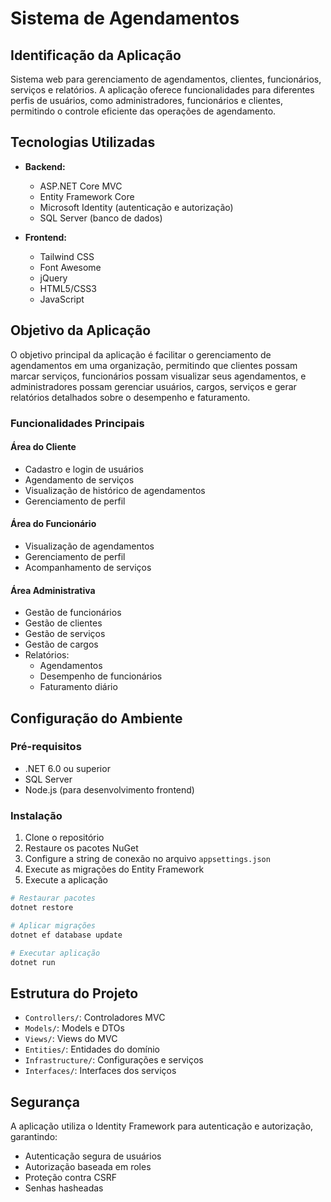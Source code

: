 # Sistema de Agendamentos

## Identificação da Aplicação
Sistema web para gerenciamento de agendamentos, clientes, funcionários, serviços e relatórios. A aplicação oferece funcionalidades para diferentes perfis de usuários, como administradores, funcionários e clientes, permitindo o controle eficiente das operações de agendamento.

## Tecnologias Utilizadas
- **Backend:**
  - ASP.NET Core MVC
  - Entity Framework Core
  - Microsoft Identity (autenticação e autorização)
  - SQL Server (banco de dados)

- **Frontend:**
  - Tailwind CSS
  - Font Awesome
  - jQuery
  - HTML5/CSS3
  - JavaScript

## Objetivo da Aplicação
O objetivo principal da aplicação é facilitar o gerenciamento de agendamentos em uma organização, permitindo que clientes possam marcar serviços, funcionários possam visualizar seus agendamentos, e administradores possam gerenciar usuários, cargos, serviços e gerar relatórios detalhados sobre o desempenho e faturamento.

### Funcionalidades Principais

#### Área do Cliente
- Cadastro e login de usuários
- Agendamento de serviços
- Visualização de histórico de agendamentos
- Gerenciamento de perfil

#### Área do Funcionário
- Visualização de agendamentos
- Gerenciamento de perfil
- Acompanhamento de serviços

#### Área Administrativa
- Gestão de funcionários
- Gestão de clientes
- Gestão de serviços
- Gestão de cargos
- Relatórios:
  - Agendamentos
  - Desempenho de funcionários
  - Faturamento diário

## Configuração do Ambiente

### Pré-requisitos
- .NET 6.0 ou superior
- SQL Server
- Node.js (para desenvolvimento frontend)

### Instalação
1. Clone o repositório
2. Restaure os pacotes NuGet
3. Configure a string de conexão no arquivo `appsettings.json`
4. Execute as migrações do Entity Framework
5. Execute a aplicação

```bash
# Restaurar pacotes
dotnet restore

# Aplicar migrações
dotnet ef database update

# Executar aplicação
dotnet run
```

## Estrutura do Projeto
- `Controllers/`: Controladores MVC
- `Models/`: Models e DTOs
- `Views/`: Views do MVC
- `Entities/`: Entidades do domínio
- `Infrastructure/`: Configurações e serviços
- `Interfaces/`: Interfaces dos serviços

## Segurança
A aplicação utiliza o Identity Framework para autenticação e autorização, garantindo:
- Autenticação segura de usuários
- Autorização baseada em roles
- Proteção contra CSRF
- Senhas hasheadas
